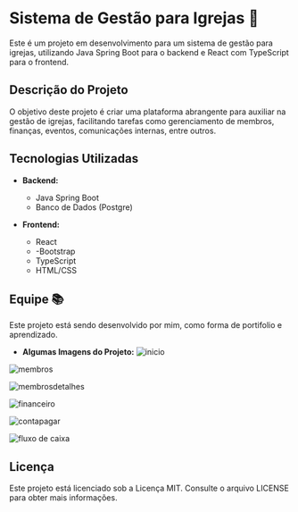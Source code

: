 # Sistema de Gestão para Igrejas 💒

Este é um projeto em desenvolvimento para um sistema de gestão para igrejas, utilizando Java Spring Boot para o backend e React com TypeScript para o frontend.

## Descrição do Projeto

O objetivo deste projeto é criar uma plataforma abrangente para auxiliar na gestão de igrejas, facilitando tarefas como gerenciamento de membros, finanças, eventos, comunicações internas, entre outros.

## Tecnologias Utilizadas

- **Backend:**
  - Java Spring Boot
  - Banco de Dados (Postgre)

- **Frontend:**
  - React
  - -Bootstrap
  - TypeScript
  - HTML/CSS 

## Equipe 📚
Este projeto está sendo desenvolvido por mim,  como forma de portifolio e aprendizado.

- **Algumas Imagens do Projeto:**
![inicio](https://github.com/user-attachments/assets/e6b76591-1d8e-480c-ac2d-be76bbcb17e7)

![membros](https://github.com/user-attachments/assets/7677aab0-6ea3-4ace-9b5b-181614213db5)

![membrosdetalhes](https://github.com/user-attachments/assets/e7d1ea99-b75d-4ea8-baa4-7a61a4d974ee)

![financeiro](https://github.com/user-attachments/assets/1b470a85-87c0-4cd6-a26e-92985047ea9a)

![contapagar](https://github.com/user-attachments/assets/92e9e0ce-a4ed-4763-a84c-aafa8fc45d92)

![fluxo de caixa](https://github.com/user-attachments/assets/77fdef16-aff2-4cd7-9bf5-d122e6acc3a5)






## Licença
Este projeto está licenciado sob a Licença MIT. Consulte o arquivo LICENSE para obter mais informações.

